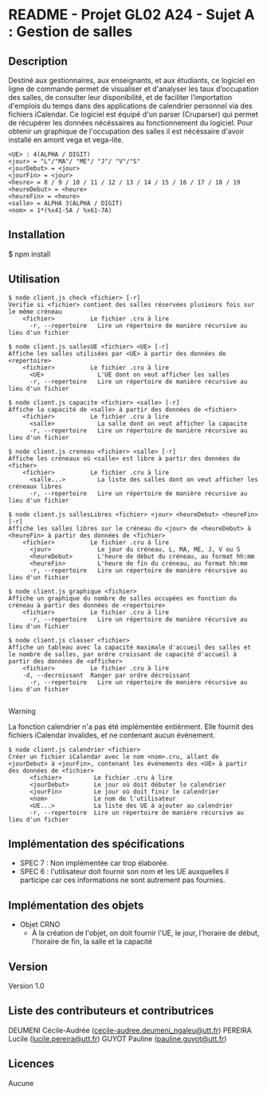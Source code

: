 # README - Projet GL02 A24 - Sujet A : Gestion de salles
## Description 
Destiné aux gestionnaires, aux enseignants, et aux étudiants, ce logiciel en ligne de commande permet de visualiser et d'analyser les taux d’occupation des salles, de consulter leur disponibilité, et de faciliter l’importation d'emplois du temps dans des applications de calendrier personnel via des fichiers iCalendar. Ce logiciel est équipé d'un parser (Cruparser) qui permet de récupérer les données nécéssaires au fonctionnement du logiciel. Pour obtenir un graphique de l'occupation des salles il est nécéssaire d'avoir installé en amont vega et vega-lite.

```
<UE> : 4(ALPHA / DIGIT)
<jour> = "L"/"MA"/ "ME"/ "J"/ "V"/"S"
<jourDebut> = <jour>
<jourFin> = <jour>
<heure> = 8 / 9 / 10 / 11 / 12 / 13 / 14 / 15 / 16 / 17 / 18 / 19
<heureDebut> = <heure>
<heureFin> = <heure>
<salle> = ALPHA 3(ALPHA / DIGIT)
<nom> = 1*(%x41-5A / %x61-7A)
```

## Installation
$ npm install

## Utilisation
```
$ node client.js check <fichier> [-r]
Verifie si <fichier> contient des salles réservées plusieurs fois sur le même créneau
    <fichier>          Le fichier .cru à lire
	  -r, --repertoire   Lire un répertoire de manière récursive au lieu d'un fichier
	  
$ node client.js sallesUE <fichier> <UE> [-r] 
Affiche les salles utilisées par <UE> à partir des données de <repertoire>
    <fichier>          Le fichier .cru à lire
	  <UE>               L'UE dont on veut afficher les salles
	  -r, --repertoire   Lire un répertoire de manière récursive au lieu d'un fichier

$ node client.js capacite <fichier> <salle> [-r]
Affiche la capacité de <salle> à partir des données de <fichier>
    <fichier>          Le fichier .cru à lire
	  <salle>            La salle dont on veut afficher la capacite
	  -r, --repertoire   Lire un répertoire de manière récursive au lieu d'un fichier
         
$ node client.js creneau <fichier> <salle> [-r]
Affiche les créneaux où <salle> est libre à partir des données de <ficher>    
    <fichier>          Le fichier .cru à lire
	  <salle...>         La liste des salles dont on veut afficher les créneaux libres
	  -r, --repertoire   Lire un répertoire de manière récursive au lieu d'un fichier
                    
$ node client.js sallesLibres <fichier> <jour> <heureDebut> <heureFin> [-r]
Affiche les salles libres sur le créneau du <jour> de <heureDebut> à <heureFin> à partir des données de <fichier>
    <fichier>          Le fichier .cru à lire
	  <jour>             Le jour du créneau, L, MA, ME, J, V ou S
	  <heureDebut>       L'heure de début du créneau, au format hh:mm
	  <heureFin>         L'heure de fin du créneau, au format hh:mm
	  -r, --repertoire   Lire un répertoire de manière récursive au lieu d'un fichier
    
$ node client.js graphique <fichier> 
Affiche un graphique du nombre de salles occupées en fonction du créneau à partir des données de <repertoire>
    <fichier>          Le fichier .cru à lire
	  -r, --repertoire   Lire un répertoire de manière récursive au lieu d'un fichier
            
$ node client.js classer <fichier> 
Affiche un tableau avec la capacité maximale d'accueil des salles et le nombre de salles, par ordre croissant de capacité d'accueil à partir des données de <afficher>       
    <fichier>          Le fichier .cru à lire
    -d, --decroissant  Ranger par ordre décroissant
	  -r, --repertoire   Lire un répertoire de manière récursive au lieu d'un fichier
	

```
> [!WARNING]
> La fonction calendrier n'a pas été implémentée entièrment. Elle fournit des fichiers iCalendar invalides, et ne contenant aucun événement.
```                    
$ node client.js calendrier <fichier> 
Créer un fichier iCalendar avec le nom <nom>.cru, allant de <jourDebut> à <jourFin>, contenant les événements des <UE> à partir des données de <fichier>
	  <fichier>         Le fichier .cru à lire
	  <jourDebut>       Le jour où doit débuter le calendrier
	  <jourFin>         Le jour où doit finir le calendrier
	  <nom>             Le nom de l'utilisateur
	  <UE...>           La liste des UE à ajouter au calendrier
	  -r, --repertoire  Lire un répertoire de manière récursive au lieu d'un fichier
 ```
  
## Implémentation des spécifications
- SPEC 7 : Non implémentée car trop élaborée.
- SPEC 6 : l'utilisateur doit fournir son nom et les UE auxquelles il participe car ces informations ne sont autrement pas fournies.


## Implémentation des objets
- Objet CRNO
  - À la création de l'objet, on doit fournir l'UE, le jour, l'horaire de début, l'horaire de fin, la salle et la capacité


## Version
Version 1.0

## Liste des contributeurs et contributrices
DEUMENI Cécile-Audrée (cecile-audree.deumeni_ngaleu@utt.fr)
PEREIRA Lucile (lucile.pereira@utt.fr)
GUYOT Pauline (pauline.guyot@utt.fr)

## Licences
Aucune